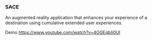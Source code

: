 ### SACE

An augmented reality application that enhances your experience of a destination using cumulative extended user experiences.

Demo https://www.youtube.com/watch?v=4GGEqbIi0UI
